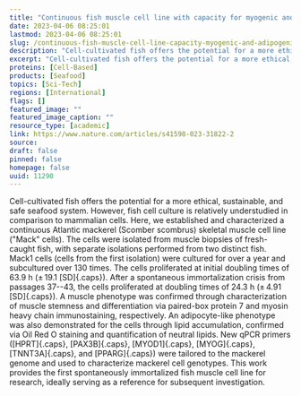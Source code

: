 ```yaml
---
title: "Continuous fish muscle cell line with capacity for myogenic and adipogenic-like phenotypes"
date: 2023-04-06 08:25:01
lastmod: 2023-04-06 08:25:01
slug: /continuous-fish-muscle-cell-line-capacity-myogenic-and-adipogenic-phenotypes
description: "Cell-cultivated fish offers the potential for a more ethical, sustainable, and safe seafood system. However, fish cell culture is relatively understudied in comparison to mammalian cells. Here, we established and characterized a continuous Atlantic mackerel (Scomber scombrus) skeletal muscle cell line (“Mack” cells). The cells were isolated from muscle biopsies of fresh-caught fish, with separate isolations performed from two distinct fish. Mack1 cells (cells from the first isolation) were cultured for over a year and subcultured over 130 times."
excerpt: "Cell-cultivated fish offers the potential for a more ethical, sustainable, and safe seafood system. However, fish cell culture is relatively understudied in comparison to mammalian cells. Here, we established and characterized a continuous Atlantic mackerel (Scomber scombrus) skeletal muscle cell line (“Mack” cells). The cells were isolated from muscle biopsies of fresh-caught fish, with separate isolations performed from two distinct fish. Mack1 cells (cells from the first isolation) were cultured for over a year and subcultured over 130 times."
proteins: [Cell-Based]
products: [Seafood]
topics: [Sci-Tech]
regions: [International]
flags: []
featured_image: ""
featured_image_caption: ""
resource_type: [academic]
link: https://www.nature.com/articles/s41598-023-31822-2
source: 
draft: false
pinned: false
homepage: false
uuid: 11290
---
```

Cell-cultivated fish offers the potential for a more ethical,
sustainable, and safe seafood system. However, fish cell culture is
relatively understudied in comparison to mammalian cells. Here, we
established and characterized a continuous Atlantic mackerel (Scomber
scombrus) skeletal muscle cell line ("Mack" cells). The cells were
isolated from muscle biopsies of fresh-caught fish, with separate
isolations performed from two distinct fish. Mack1 cells (cells from the
first isolation) were cultured for over a year and subcultured over 130
times. The cells proliferated at initial doubling times of 63.9 h
(± 19.1 [SD]{.caps}). After a spontaneous immortalization crisis from
passages 37--43, the cells proliferated at doubling times of 24.3 h
(± 4.91 [SD]{.caps}). A muscle phenotype was confirmed through
characterization of muscle stemness and differentiation via paired-box
protein 7 and myosin heavy chain immunostaining, respectively. An
adipocyte-like phenotype was also demonstrated for the cells through
lipid accumulation, confirmed via Oil Red O staining and quantification
of neutral lipids. New qPCR primers ([HPRT]{.caps}, [PAX3B]{.caps},
[MYOD1]{.caps}, [MYOG]{.caps}, [TNNT3A]{.caps}, and [PPARG]{.caps}) were
tailored to the mackerel genome and used to characterize mackerel cell
genotypes. This work provides the first spontaneously immortalized fish
muscle cell line for research, ideally serving as a reference for
subsequent investigation.
